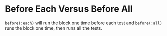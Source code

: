 # Before Each Versus Before All

`before(:each)` will run the block one time before each test and `before(:all)` runs the
block one time, then runs all the tests.
